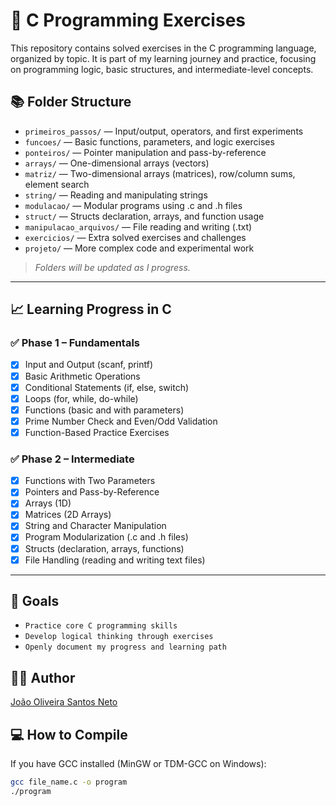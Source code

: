 
# 🧠 C Programming Exercises

This repository contains solved exercises in the C programming language, organized by topic. It is part of my learning journey and practice, focusing on programming logic, basic structures, and intermediate-level concepts.

## 📚 Folder Structure

- `primeiros_passos/` — Input/output, operators, and first experiments
- `funcoes/` — Basic functions, parameters, and logic exercises
- `ponteiros/` — Pointer manipulation and pass-by-reference
- `arrays/` — One-dimensional arrays (vectors)
- `matriz/` — Two-dimensional arrays (matrices), row/column sums, element search
- `string/` — Reading and manipulating strings
- `modulacao/` — Modular programs using .c and .h files
- `struct/` — Structs declaration, arrays, and function usage
- `manipulacao_arquivos/` — File reading and writing (.txt)
- `exercicios/` — Extra solved exercises and challenges
- `projeto/` — More complex code and experimental work

> *Folders will be updated as I progress.*

---

## 📈 Learning Progress in C

### ✅ Phase 1 – Fundamentals
- [x] Input and Output (scanf, printf)
- [x] Basic Arithmetic Operations
- [x] Conditional Statements (if, else, switch)
- [x] Loops (for, while, do-while)
- [x] Functions (basic and with parameters)
- [x] Prime Number Check and Even/Odd Validation
- [x] Function-Based Practice Exercises

### ✅ Phase 2 – Intermediate
- [x] Functions with Two Parameters
- [x] Pointers and Pass-by-Reference
- [x] Arrays (1D)
- [x] Matrices (2D Arrays)
- [x] String and Character Manipulation
- [x] Program Modularization (.c and .h files)
- [x] Structs (declaration, arrays, functions)
- [x] File Handling (reading and writing text files)

---

## 📌 Goals

- `Practice core C programming skills`
- `Develop logical thinking through exercises`
- `Openly document my progress and learning path`

## 👨‍💻 Author

[João Oliveira Santos Neto](https://github.com/OliveiraJSN)

## 💻 How to Compile

If you have GCC installed (MinGW or TDM-GCC on Windows):

```bash
gcc file_name.c -o program
./program
```
